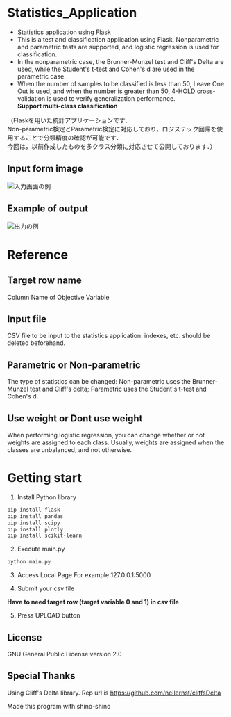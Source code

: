 # Statistics_Application
- Statistics application using Flask  
- This is a test and classification application using Flask. Nonparametric and parametric tests are supported, and logistic regression is used for classification.  
- In the nonparametric case, the Brunner-Munzel test and Cliff's Delta are used, while the Student's t-test and Cohen's d are used in the parametric case.  
- When the number of samples to be classified is less than 50, Leave One Out is used, and when the number is greater than 50, 4-HOLD cross-validation is used to verify generalization performance.  
**Support multi-class classification**  
  
（Flaskを用いた統計アプリケーションです．  
Non-parametric検定とParametric検定に対応しており，ロジステック回帰を使用することで分類精度の確認が可能です．  
今回は，以前作成したものを多クラス分類に対応させて公開しております．）  

## Input form image
![入力画面の例](doc/input.png "入力画面の例")

## Example of output
![出力の例](doc/output.png "出力の例")
  
# Reference
## Target row name
Column Name of Objective Variable  
## Input file
CSV file to be input to the statistics application. indexes, etc. should be deleted beforehand.
## Parametric or Non-parametric
The type of statistics can be changed: Non-parametric uses the Brunner-Munzel test and Cliff's delta; Parametric uses the Student's t-test and Cohen's d.
## Use weight or Dont use weight
When performing logistic regression, you can change whether or not weights are assigned to each class. Usually, weights are assigned when the classes are unbalanced, and not otherwise.  
# Getting start

1. Install Python library
~~~ python
pip install flask
pip install pandas
pip install scipy
pip install plotly
pip install scikit-learn
~~~

2. Execute main.py
~~~ python
python main.py
~~~

3. Access Local Page
For example
127.0.0.1:5000

4. Submit your csv file

**Have to need target row (target variable 0 and 1) in csv file**

5. Press UPLOAD button

## License

GNU General Public License version 2.0

## Special Thanks

Using Cliff's Delta library. Rep url is https://github.com/neilernst/cliffsDelta

Made this program with shino-shino
